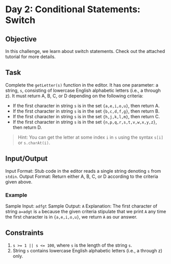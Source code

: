 # Day 2: Conditional Statements: Switch

## Objective

In this challenge, we learn about switch statements. Check out the attached tutorial for more details.

## Task

Complete the `getLetter(s)` function in the editor. It has one parameter: a string, `s`, consisting of lowercase English alphabetic letters (i.e., a through z). It must return A, B, C, or D depending on the following criteria:

- If the first character in string `s` is in the set `{a,e,i,o,u}`, then return A.
- If the first character in string `s` is in the set `{b,c,d,f,g}`, then return B.
- If the first character in string `s` is in the set `{h,j,k,l,m}`, then return C.
- If the first character in string `s` is in the set `{n,p,q,r,s,t,v,w,x,y,z}`, then return D.

> Hint: You can get the letter at some index `i` in `s` using the syntax `s[i]` or `s.charAt(i)`.

## Input/Output

Input Format: Stub code in the editor reads a single string denoting `s` from `stdin`.
Output Format: Return either A, B, C, or D according to the criteria given above.

### Example

Sample Input: `adfgt`
Sample Output: `A`
Explanation: The first character of string `a=adgt` is `a` because the given criteria stipulate that we print `A` any time the first character is in `{a,e,i,o,u}`, we return `A` as our answer.

## Constraints

1. `s >= 1 || s <= 100`, where `s` is the length of the string `s`.
2. String `s` contains lowercase English alphabetic letters (i.e., a through z) only.

>
